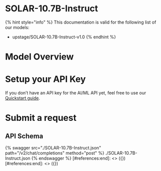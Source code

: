 [#references:start]: <> ({ "template": "openapi" })
[#references:start]: <> ({ "template": "openapi" })
# SOLAR-10.7B-Instruct

{% hint style="info" %}
This documentation is valid for the following list of our models:
* upstage/SOLAR-10.7B-Instruct-v1.0
{% endhint %}

# Model Overview


# Setup your API Key
If you don’t have an API key for the AI/ML API yet, feel free to use our [Quickstart guide](https://docs.aimlapi.com/quickstart/setting-up).

# Submit a request
## API Schema
{% swagger src="./SOLAR-10.7B-Instruct.json" path="/v2/chat/completions" method="post" %}
./SOLAR-10.7B-Instruct.json
{% endswagger %}
[#references:end]: <> ({})
[#references:end]: <> ({})